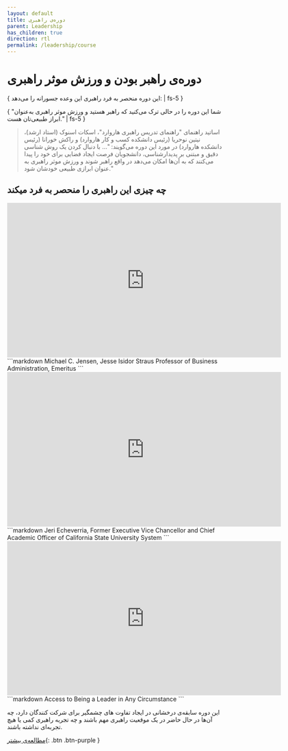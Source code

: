 ```yaml
---
layout: default
title: دوره‌‌ی راهبری
parent: Leadership
has_children: true
direction: rtl
permalink: /leadership/course
---
```


# دوره‌ی راهبر بودن و ورزش موثر راهبری 

{ این دوره منحصر به فرد راهبری این وعده جسورانه را می‌دهد: | fs-5 }

{ "شما این دوره را در حالی ‌ترک می‌کنید که راهبر هستید و ورزش موثر راهبری به‌عنوان ابراز طبیعی‌تان هست." | fs-5 }

> اساتید راهنمای "راهنمای تدریس راهبری هاروارد"، اسکات اسنوک (استاد ارشد)، نیتین نوحریا (رئیس دانشکده کسب و کار هاروارد) و راکش خورانا (رئیس دانشکده هاروارد) در مورد این دوره می‌گویند: "... با دنبال کردن یک روش شناسی دقیق و مبتنی بر پدیدارشناسی، دانشجویان فرصت ایجاد فضایی برای خود را پیدا می‌کنند که به آن‌ها امکان می‌دهد در واقع راهبر شوند و ورزش موثر راهبری به عنوان ابرازی طبیعی خودشان شود."

## چه چیزی این راهبری را منحصر به فرد میکند

<div class="code-example" markdown="1">
<iframe loading="lazy" src="https://player.vimeo.com/video/430189045" width="640" height="361" frameborder="0" allow="autoplay; fullscreen" allowfullscreen=""></iframe>
</div>
```markdown
Michael C. Jensen, Jesse Isidor Straus Professor of Business Administration, Emeritus
```

<div class="code-example" markdown="1">
<iframe loading="lazy" src="https://player.vimeo.com/video/391601414" width="640" height="361" frameborder="0" allow="autoplay; fullscreen" allowfullscreen=""></iframe>
</div>
```markdown
Jeri Echeverria, Former Executive Vice Chancellor and Chief Academic Officer of California State University System
```

<div class="code-example" markdown="1">
<iframe loading="lazy" src="https://player.vimeo.com/video/459999816" width="640" height="360" frameborder="0" allow="autoplay; fullscreen" allowfullscreen=""></iframe>
</div>
```markdown
Access to Being a Leader in Any Circumstance
```

این دوره سابقه‌ی درخشانی در ایجاد تفاوت های چشمگیر برای شرکت کنندگان دارد، چه آن‌ها در حال حاضر در یک موقعیت راهبری مهم باشند و چه تجربه راهبری کمی یا هیچ تجربه‌ای نداشته باشند.

[مطالعه‌ی بیشتر](./course/a-new-model-of-leadership){: .btn .btn-purple }
